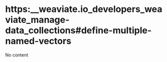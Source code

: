 # https:\_\_weaviate.io_developers_weaviate_manage-data_collections#define-multiple-named-vectors

No content
